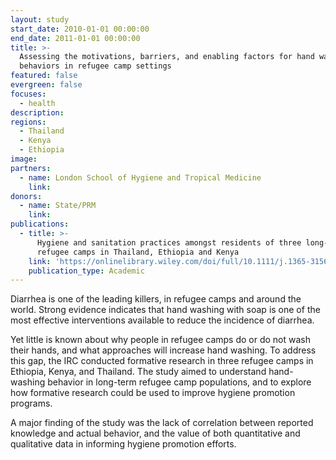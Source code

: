 ```yaml
---
layout: study
start_date: 2010-01-01 00:00:00
end_date: 2011-01-01 00:00:00
title: >-
  Assessing the motivations, barriers, and enabling factors for hand washing
  behaviors in refugee camp settings
featured: false
evergreen: false
focuses:
  - health
description:
regions:
  - Thailand
  - Kenya
  - Ethiopia
image:
partners:
  - name: London School of Hygiene and Tropical Medicine
    link:
donors:
  - name: State/PRM
    link:
publications:
  - title: >-
      Hygiene and sanitation practices amongst residents of three long‐term
      refugee camps in Thailand, Ethiopia and Kenya
    link: 'https://onlinelibrary.wiley.com/doi/full/10.1111/j.1365-3156.2012.03045.x'
    publication_type: Academic
---
```


Diarrhea is one of the leading killers, in refugee camps and around the world. Strong evidence indicates that hand washing with soap is one of the most effective interventions available to reduce the incidence of diarrhea.

Yet little is known about why people in refugee camps do or do not wash their hands, and what approaches will increase hand washing. To address this gap, the IRC conducted formative research in three refugee camps in Ethiopia, Kenya, and Thailand. The study aimed to understand hand-washing behavior in long-term refugee camp populations, and to explore how formative research could be used to improve hygiene promotion programs.

A major finding of the study was the lack of correlation between reported knowledge and actual behavior, and the value of both quantitative and qualitative data in informing hygiene promotion efforts.